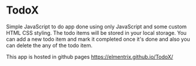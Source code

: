 # TodoX
Simple JavaScript to do app done using only JavaScript and some custom HTML CSS styling. The todo items will be stored in your local storage.
You can add a  new todo item and mark it completed once it's done and also you can delete the any of the todo item.

This app is hosted in github pages https://elmentrix.github.io/TodoX/
